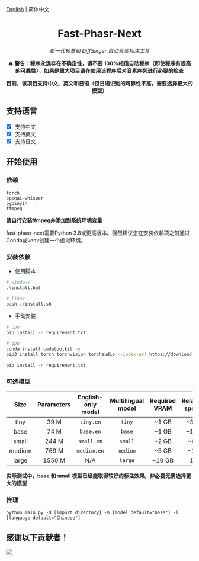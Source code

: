 [English](/README.md) | 简体中文

<div align="center">

<h1>Fast-Phasr-Next</h1>

<i>新一代轻量级 DiffSinger 自动音素标注工具</i>

<b>⚠️ 警告：程序永远存在不确定性，请不要 100%相信自动程序（即使程序有很高的可靠性），如果是重大项目请在使用该程序后对音素序列进行必要的检查</b>

<b> 目前，该项目支持中文、英文和日语（但日语识别的可靠性不高，需要选择更大的模型）</b>

</div>

## 支持语言

- [x] 支持中文
- [x] 支持英文
- [x] 支持日文

## 开始使用

### 依赖

```
torch
openai-whisper
pypinyin
ffmpeg
```
**请自行安装ffmpeg并添加到系统环境变量**

fast-phasr-next需要Python 3.8或更高版本。强烈建议您在安装依赖项之前通过Conda或venv创建一个虚拟环境。

### 安装依赖

- 使用脚本：

```bash
# windows
.\install.bat

# linux
bash ./install.sh
```

- 手动安装

```bash
# cpu
pip install -r requirement.txt

# gpu
conda install cudatoolkit -y
pip3 install torch torchvision torchaudio --index-url https://download.pytorch.org/whl/cu118

pip install -r requirement.txt
```

### 可选模型

|  Size  | Parameters | English-only model | Multilingual model | Required VRAM | Relative speed |
| :----: | :--------: | :----------------: | :----------------: | :-----------: | :------------: |
|  tiny  |    39 M    |     `tiny.en`      |       `tiny`       |     ~1 GB     |      ~32x      |
|  base  |    74 M    |     `base.en`      |       `base`       |     ~1 GB     |      ~16x      |
| small  |   244 M    |     `small.en`     |      `small`       |     ~2 GB     |      ~6x       |
| medium |   769 M    |    `medium.en`     |      `medium`      |     ~5 GB     |      ~2x       |
| large  |   1550 M   |        N/A         |      `large`       |    ~10 GB     |       1x       |

**实际测试中，base 和 small 模型已经能取得较好的标注效果，非必要无需选择更大的模型**

### 推理

```
python main.py -d [import directory] -m [model default="base"] -l [language default="Chinese"]
```

## 感谢以下贡献者！

<a href="https://github.com/StarDawn-VirtualSinger/fast-phasr-next/contributors">
  <img src="https://contrib.rocks/image?repo=StarDawn-VirtualSinger/fast-phasr-next" />
</a>
